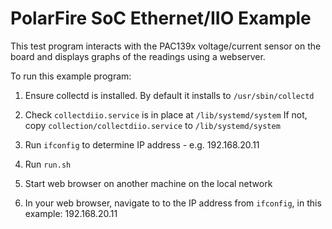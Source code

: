 # PolarFire SoC Ethernet/IIO Example

This test program interacts with the PAC139x voltage/current sensor on the board and displays graphs of the readings using a webserver.

To run this example program:

1. Ensure collectd is installed.  By default it installs to `/usr/sbin/collectd`

2. Check `collectdiio.service` is in place at `/lib/systemd/system`
   If not, copy `collection/collectdiio.service` to `/lib/systemd/system`

3. Run `ifconfig` to determine IP address - e.g. 192.168.20.11 

4. Run `run.sh`

5. Start web browser on another machine on the local network

6. In your web browser, navigate to to the IP address from `ifconfig`, in this example: 192.168.20.11


